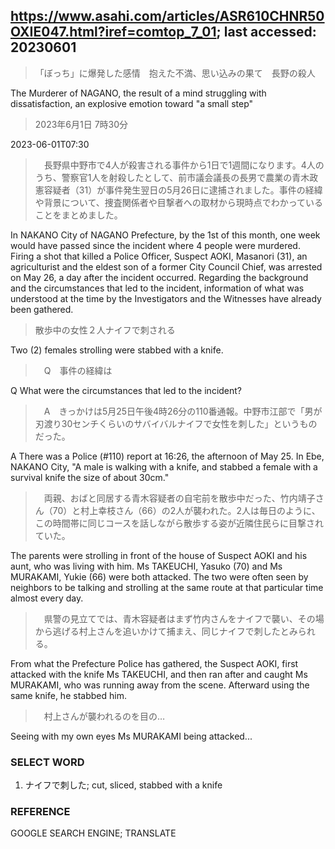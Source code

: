 ﻿## https://www.asahi.com/articles/ASR610CHNR50OXIE047.html?iref=comtop_7_01; last accessed: 20230601

> 「ぼっち」に爆発した感情　抱えた不満、思い込みの果て　長野の殺人

The Murderer of NAGANO, the result of a mind struggling with dissatisfaction, an explosive emotion toward "a small step"

> 2023年6月1日 7時30分

2023-06-01T07:30

>　長野県中野市で4人が殺害される事件から1日で1週間になります。4人のうち、警察官1人を射殺したとして、前市議会議長の長男で農業の青木政憲容疑者（31）が事件発生翌日の5月26日に逮捕されました。事件の経緯や背景について、捜査関係者や目撃者への取材から現時点でわかっていることをまとめました。

In NAKANO City of NAGANO Prefecture, by the 1st of this month, one week would have passed since the incident where 4 people were murdered. Firing a shot that killed a Police Officer, Suspect AOKI, Masanori (31), an agriculturist and the eldest son of a former City Council Chief, was arrested on May 26, a day after the incident occurred. Regarding the background and the circumstances that led to the incident, information of what was understood at the time by the Investigators and the Witnesses have already been gathered.

> 散歩中の女性２人ナイフで刺される

Two (2) females strolling were stabbed with a knife.

>　Q　事件の経緯は

Q What were the circumstances that led to the incident?

>　A　きっかけは5月25日午後4時26分の110番通報。中野市江部で「男が刃渡り30センチくらいのサバイバルナイフで女性を刺した」というものだった。

A There was a Police (#110) report at 16:26, the afternoon of May 25. In Ebe, NAKANO City, "A male is walking with a knife, and stabbed a female with a survival knife the size of about 30cm." 

>　両親、おばと同居する青木容疑者の自宅前を散歩中だった、竹内靖子さん（70）と村上幸枝さん（66）の2人が襲われた。2人は毎日のように、この時間帯に同じコースを話しながら散歩する姿が近隣住民らに目撃されていた。

The parents were strolling in front of the house of Suspect AOKI and his aunt, who was living with him. Ms TAKEUCHI, Yasuko (70) and Ms MURAKAMI, Yukie (66) were both attacked. The two were often seen by neighbors to be talking and strolling at the same route at that particular time almost every day.

>　県警の見立てでは、青木容疑者はまず竹内さんをナイフで襲い、その場から逃げる村上さんを追いかけて捕まえ、同じナイフで刺したとみられる。

From what the Prefecture Police has gathered, the Suspect AOKI, first attacked with the knife Ms TAKEUCHI, and then ran after and caught Ms MURAKAMI, who was running away from the scene. Afterward using the same knife, he stabbed him.

>　村上さんが襲われるのを目の…

Seeing with my own eyes Ms MURAKAMI being attacked...

### SELECT WORD

1) ナイフで刺した; cut, sliced, stabbed with a knife

### REFERENCE

GOOGLE SEARCH ENGINE; TRANSLATE
